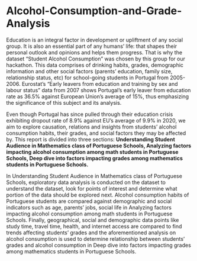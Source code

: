 # Alcohol-Consumption-and-Grade-Analysis

Education is an integral factor in development or upliftment of any social group. It is also an essential
part of any humans’ life: that shapes their personal outlook and opinions and helps them progress. That
is why the dataset “Student Alcohol Consumption” was chosen by this group for our hackathon. This data
comprises of drinking habits, grades, demographic information and other social factors (parents’ education,
family size, relationship status, etc) for school-going students in Portugal from 2005-2006. Eurostat’s “Early
leavers from education and training by sex and labour status” data from 2007 shows Portugal’s early leaver
from education rate as 36.5% against European Union’s average of 15%, thus emphasizing the significance
of this subject and its analysis.

Even though Portugal has since pulled through their education crisis exhibiting dropout rate of 8.9% against
EU’s average of 9.9% in 2020, we aim to explore causation, relations and insights from students’ alcohol consumption habits, their grades, and social factors they may be affected by. This report is divided into three sections: **Understanding Student Audience in Mathematics class of Portuguese Schools, Analyzing
factors impacting alcohol consumption among math students in Portuguese Schools, Deep dive
into factors impacting grades among mathematics students in Portuguese Schools.**


In Understanding Student Audience in Mathematics class of Portuguese Schools, exploratory
data analysis is conducted on the dataset to understand the dataset, look for points of interest and determine what portion of the data should be explored next. Alcohol consumption habits of Portuguese students
are compared against demographic and social indicators such as age, parents’ jobs, social life in Analyzing
factors impacting alcohol consumption among math students in Portuguese Schools. Finally,
geographical, social and demographic data points like study time, travel time, health, and internet access are
compared to find trends affecting students’ grades and the aforementioned analysis on alcohol consumption
is used to determine relationship between students’ grades and alcohol consumption in Deep dive into
factors impacting grades among mathematics students in Portuguese Schools.
